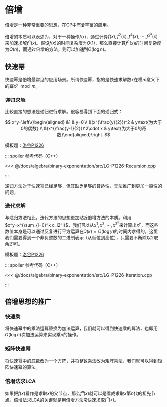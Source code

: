 # 倍增

倍增是一种非常重要的思想，在CP中有着丰富的应用。

倍增的本质可以表述为，对于一种操作$f(x)$，通过计算$f(x),f^2(x),f^4(x),\cdots,f^{2^k}(x)$来加速求解$f^n(x)$。假设$f(x)$的时间复杂度为$O(1)$，那么直接计算$f^n(x)$的时间复杂度为$O(n)$，而通过倍增的方法，则可以加速到$O(\log n)$。

## 快速幂

快速幂是倍增最常见的应用场景。所谓快速幂，指的是快速求解数$x$在模$m$意义下的幂$x^y\mod m$。

### 递归求解

比较直接的想法是递归进行求解。很容易得到下面的递归式：

$$
x^y=\left\{\begin{aligned}
&1 & y=0 \\
&(x^{\frac{y}{2}})^2 & y\text{为大于0的偶数} \\
&(x^{\frac{y-1}{2}})^2\cdot x & y\text{为大于0的奇数}\end{aligned}\right.
$$

模板题：[洛谷P1226](https://www.luogu.com.cn/problem/P1226)

::: spoiler 参考代码（C++）

<<< @/docs/algebra/binary-exponentiation/src/LG-P1226-Recursion.cpp

:::

递归方法对于快速幂已经足够，但其缺乏足够的普适性，无法推广到更加一般性的问题。

### 迭代求解

与递归方法相比，迭代方法的思想更加贴近倍增方法的本质。利用$x^y=x^{\sum_{i=0}^k c_i2^i}$，我们可以从$x^1,x^2,\cdots,x^{2^k}$来计算出$x^y$，而这些数值本身是可以通过反复进行平方运算在$O(k)=O(\log y)$的时间内求得的。这里我们需要得到一个非负整数的二进制表示（从低位到高位），只需要不断除以2取余即可。

模板题：[洛谷P1226](https://www.luogu.com.cn/problem/P1226)

::: spoiler 参考代码（C++）

<<< @/docs/algebra/binary-exponentiation/src/LG-P1226-Iteration.cpp

:::

## 倍增思想的推广

### 快速乘

将快速幂中的乘法运算替换为加法运算，我们就可以得到快速乘的算法，也即用$O(\log n)$次加法运算来实现乘$n$的操作。

### 矩阵快速幂

将快速幂中的底数改为一个方阵，并将整数乘法改为矩阵乘法，我们就可以得到矩阵快速幂的算法。

### 倍增法求LCA

如果把$f(x)$看作是求取$x$的父节点，那么$f^n(x)$就可以是看成求取$x$第$n$代的祖先节点。倍增法求LCA的关键就是用倍增方法来快速求取$f^n(x)$。
